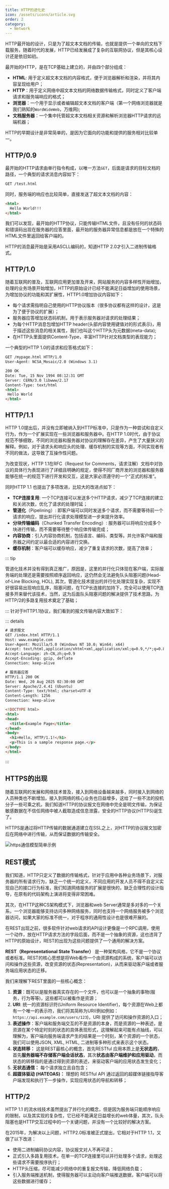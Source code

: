 ```yaml
---
title: HTTP的进化史
icon: /assets/icons/article.svg
order: 2
category:
  - Network
---
```


HTTP最开始的设计，只是为了超文本文档的传输，也就是提供一个单向的文档下载服务，随着时代的发展，HTTP已经发展成了复杂的互联网协议，但是其核心设计还是依旧如初。

最开始的HTTP，是在TCP基础上建立的，并由四个部分组成：

- **HTML**:  用于定义超文本文档的内容格式，便于浏览器解析和渲染，并将其内容呈现给用户；
- **HTTP**：用于定义网络中超文本文档的网络数据传输格式，同时定义了客户端请求和服务端响应的格式；
- **浏览器**：一个用于显示或者编辑超文本文档的客户端（第一个网络浏览器就是我们熟知的`WordWideWeb`，万维网);
- **文档服务器**：一个集中托管超文本文档相关资源和解析浏览器HTTP请求的远端机器；

HTTP的早期设计是非常简单的，是因为它面向的功能和提供的服务相对比较单一。

## HTTP/0.9

最开始的HTTP请求由单行指令构成，以唯一方法`GET`，后面是请求的目标文档的路径，一个典型的请求消息内容如下：

```html
GET /test.html
```

同时，服务端的响应也比较简单，直接发送了超文本文档的内容：

```html
<html>
  Hello World!!!
</html>
```

我们可以发现，最开始的HTTP协议，只能传输HTML文件，且没有任何的状态码和错误码出现在服务器的应答里面，最开始的服务器异常信息都是放在一个特殊的HTML文件里返回给客户端的。

HTTP的消息最开始是采用ASCLL编码的，知道HTTP 2.0才引入二进制传输格式。

## HTTP/1.0

随着互联网的普及，互联网应用更加普及开来，网站服务的内容多样性开始增加，处理的业务场景开始增加，HTTP的原始设计已经不能满足日益增加的使用场景，为增加协议的功能和其扩展性，HTTP1.0增加协议内容如下：

- 每个请求需指明自己使用的HTTP协议版本（很多协议都有这样的设计，这是为了便于协议的扩展）；
- 服务器应答增加状态码机制，用于表示服务器对请求的处理结果；
- 为每个HTTP消息包增加HTTP header(头部内容使用键值对的形式表示)，用于描述这些消息的相关属性，我们也叫这个HTTP头为元数据(meta-data);
- 在HTTP头里面提供Content-Type，丰富HTTP针对文档类型的表现能力；

一个典型的HTTP 1.0的请求和应答格式如下：

```html
GET /mypage.html HTTP/1.0
User-Agent: NCSA_Mosaic/2.0 (Windows 3.1)

200 OK
Date: Tue, 15 Nov 1994 08:12:31 GMT
Server: CERN/3.0 libwww/2.17
Content-Type: text/html
<html>
 Hello World
</html>
```

## HTTP/1.1

HTTP 1.0提出后，并没有立即被纳入到HTTP标准中，只是作为一种尝试和自定义行为，作为一个扩展实现在一些浏览器和服务器中。在HTTP 1.0时代，由于协议规范不够细致，不同的浏览器和服务器对协议的理解存在差异，产生了大量狭义的解释。例如，对于请求头和响应头的处理、缓存机制的实现等方面，不同实现者有不同的做法，这导致了互操作性问题。

为改变现状，HTTP 1.1在RFC（Request for Comments，请求注解）文档中对协议的具体行为表现进行了详细且明确的规定，使得不同厂商开发的浏览器和服务器能够在统一的规范下进行开发和交互，这是大家必须遵守的一个“正式的标准”。

同时HTTP 1.1 也提出了多项改进，比较大的改进点如下：

- **TCP连接复用**: 一个TCP连接可以发送多个HTTP请求，减少了TCP连接的建立和关闭次数，优化了请求的处理时延；
- **管道化**（Pipelining）: 即客户端可以同时发送多个请求，而不需要等待前一个请求的响应，提出并行化请求处理模型进一步来提升效率。
- **分块传输编码**（Chunked Transfer Encoding）: 服务器可以将响应分成多个块进行传输，而不需要等待整个响应体传输完成；
- **内容协商**：引入内容协商机制，包括语言、编码、类型等。并允许客户端和服务器之间约定以最合适的内容进行交换。
- **缓存机制**：客户端可以缓存响应，减少了重复请求的次数，提高了效率；

::: tip

管道化技术并没有得到真正推广，原因是，这里的并行化只体现在客户端，实际服务端的处理还是需要按照顺序返回响应，这仍然会无法避免队头阻塞问题(Head-of-Line Blocking, HOL),  其次，管道化技术提出的并行化处理实现复杂，实现不好很容易出现响应乱序，阻塞问题，在TCP长连接的加持下，完全可以使用TCP连接多开来替代该技术，当然，这为后面队头阻塞问题的解决提供了技术思路，为HTTP/2的多路复用技术奠定了基础；

:::
针对于HTTP1.1协议，我们看到的报文传输内容大致如下：

::: details

```html
# 请求报文
GET /index.html HTTP/1.1
Host: www.example.com
User-Agent: Mozilla/5.0 (Windows NT 10.0; Win64; x64) 
Accept: text/html,application/xhtml+xml,application/xml;q=0.9,*/*;q=0.8
Accept-Language: zh-CN,zh;q=0.9
Accept-Encoding: gzip, deflate
Connection: keep-alive

# 服务器应答
HTTP/1.1 200 OK
Date: Wed, 20 Aug 2025 02:30:00 GMT
Server: Apache/2.4.41 (Ubuntu)
Content-Type: text/html; charset=UTF-8
Content-Length: 1256
Connection: keep-alive

<!DOCTYPE html>
<html>
<head>
  <title>Example Page</title>
</head>
<body>
  <h1>Hello, HTTP/1.1!</h1>
  <p>This is a sample response page.</p>
</body>
</html>
```

:::

## HTTPS的出现

随着互联网的发展和网络技术普及，接入到网络设备越来越多，同时接入到网络的人员种类也不断增加，接入到网络的核心业务也日益增多，这给了一些不法的投机分子一些可乘之机，我们知道HTTP的协议报文在网络中完全是明文传输，为保证敏感数据在不信任网络中被人截取造成信息泄露，安全的HTTP协议(HTTPS)诞生了。

HTTPS是通过将HTTP传输的数据通道建立在SSL之上，对HTTP的协议报文加密后在网络中进行传输，从而保证数据的传输安全。

![https通信模型简单示例](/docs/network/http/resource/https-cs-model.drawio.svg)

## REST模式

我们知道，HTTP只定义了数据的传输格式，针对于应用中各种业务场景下，对服务器的所有请求行为，缺乏一个统一的定义，不同应用的开发人员不得不自定义实现自己的接口行为标准，我们知道网络服务的扩展是很快的，缺乏合理性的设计指导，在原有的代码架构上演进将变得非常困难。

其次，在HTTP这种CS架构模式下，浏览器和web Server通常是多对多的一个关系，一个浏览器能够支持访问多种网络服务，同时也支持一个网络服务被多个浏览器访问，如果大家的标准不统一，对于程序的通用性设计也是很难开展的。

在REST出现之前，很多软件针对web请求的API设计更像是一个RPC调用，使用一个动作，放在HTTP请求方法的字段后面，而不是一个抽象的资源，这也违背了HTTP的原始设计，REST的出现为这些问题提供了一个通用的解决方案。

 **REST（Representational State Transfer）** 是一种架构风格，它不是一个协议或者标准。REST的核心思想是将Web看作一个由资源构成的系统，客户端可以访问和操作这些资源，改变资源的状态(Representation)，从而来驱动客户端或者服务端应用状态的迁移。

我们来理解下REST里面的一些核心概念：

1. **资源**：既可以是服务器真实存在的一个文件，也可以是一个抽象的事物(服务，行为等等)，这些都可以被看作是资源；
2. **URI**: 统一的资源标识符(Uniform Resource Identifier)，每个资源在Web上都有一个唯一的表示符，我们将其简称为URI(例如例如：`https://api.example.com/users/123`)，URI 提供了访问和操作资源的入口；
3. **表述操作**：客户端和服务端交互的不是资源的本身，而是资源的一种表述，是资源在某个特定时刻的状态的具体表现形式，这理解起来可能有点抽线，可以理解为，客户端向服务端请求产生的结果是一个时刻，某个资源的一个状态，我们可以使用JSON, XML, HTML, 二进制等多种形式来表示这个状态。
4. **状态转移：** 这是REST最核心的概念，首先RESTful 应用本质上是**无状态的**，首先**服务器端不存储客户端会话状态**，其次**状态由客户端维护和应用驱动**，而状态的转移指的是通过得到资源的表述，来驱动客户端的应用状态发生变化；
5. **无状态通信：** 每个请求独立且自包含；
6. **超媒体驱动 (HATEOAS)：** 理想的 RESTful API 通过返回的超媒体链接指导客户端发现和执行下一步操作，实现应用状态的导航和转移；

## HTTP/2

HTTP 1.1 的流水线技术虽然提出了并行化的概念，但是因为服务端只能顺序响应的限制，以及其实现的复杂性，它已经不能满足日益增长的web体量，其次，队头阻塞也是HTTP交互过程中的一个关键问题，并没有一个比较好的解决方案。

在2015年，为解决以上问题，HTTP2.0标准被正式提出，它相对于HTTP 1.1，又做了以下改进：

- 使用二进制编码协议内容，协议报文对人不再可读；
- 正式引入多路复用技术，在单一的TCP连接里可以并行处理多个请求，处理这些请求不需要按序执行；
- HTTP头压缩，尽可能减少网络中的重复报文传输，降低网络负载；
- 引入服务端推送机制，使得服务器可以主动向客户端推送数据，客户端可以将这些数据进行缓存；





